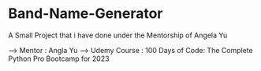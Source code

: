 # Band-Name-Generator

A Small Project that i have done under the Mentorship of Angela Yu 

--> Mentor : Angla Yu
--> Udemy Course : 100 Days of Code: The Complete Python Pro Bootcamp for 2023
